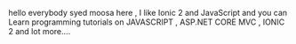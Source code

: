 hello everybody
syed moosa here , I like Ionic 2 and JavaScript and you can Learn programming tutorials on JAVASCRIPT ,  ASP.NET CORE MVC , IONIC 2 and lot more....
